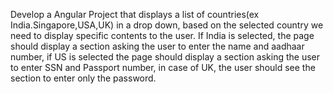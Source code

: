 Develop a Angular Project that displays a list of countries(ex India.Singapore,USA,UK) in a drop down, based on the selected country we need to display specific contents to the user. If India is selected, the page should display a section asking the user to enter the name and aadhaar number, if US is selected the page should display a section asking the user to enter SSN and Passport number, in case of UK, the user should see the section to enter only the password.
